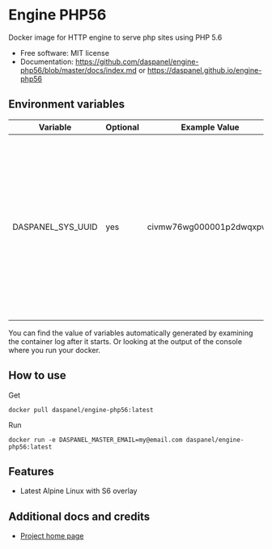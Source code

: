 
# Engine PHP56

Docker image for HTTP engine to serve php sites using PHP 5.6

* Free software: MIT license
* Documentation: <https://github.com/daspanel/engine-php56/blob/master/docs/index.md> or <https://daspanel.github.io/engine-php56>

## Environment variables
| Variable | Optional      | Example Value | Purpose
|----------|---------------|---------------|---------------|
| DASPANEL_SYS_UUID | yes | civmw76wg000001p2dwqxpvet | UUID used in Daspanel system to identify a unique instance of data. If you don't provide one Daspanel generate it using [Getuuid API](https://9jzojg54n7.execute-api.us-east-1.amazonaws.com/v1/uuid)|

You can find the value of variables automatically generated by examining the 
container log after it starts. Or looking at the output of the console where 
you run your docker.

## How to use
Get
```shell
docker pull daspanel/engine-php56:latest
```

Run
```shell
docker run -e DASPANEL_MASTER_EMAIL=my@email.com daspanel/engine-php56:latest
```

## Features

* Latest Alpine Linux with S6 overlay

## Additional docs and credits

* [Project home page](https://daspanel.github.io/engine-php56)

